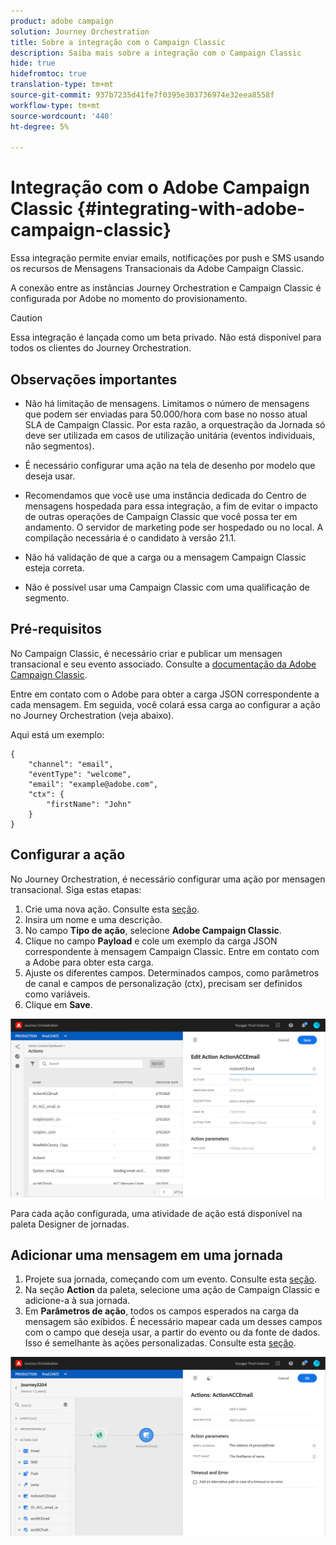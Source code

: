 ```yaml
---
product: adobe campaign
solution: Journey Orchestration
title: Sobre a integração com o Campaign Classic
description: Saiba mais sobre a integração com o Campaign Classic
hide: true
hidefromtoc: true
translation-type: tm+mt
source-git-commit: 937b7235d41fe7f0395e303736974e32eea8558f
workflow-type: tm+mt
source-wordcount: '440'
ht-degree: 5%

---
```



# Integração com o Adobe Campaign Classic {#integrating-with-adobe-campaign-classic}

Essa integração permite enviar emails, notificações por push e SMS usando os recursos de Mensagens Transacionais da Adobe Campaign Classic.

A conexão entre as instâncias Journey Orchestration e Campaign Classic é configurada por Adobe no momento do provisionamento.

>[!CAUTION]
>
> Essa integração é lançada como um beta privado. Não está disponível para todos os clientes do Journey Orchestration.

## Observações importantes

* Não há limitação de mensagens. Limitamos o número de mensagens que podem ser enviadas para 50.000/hora com base no nosso atual SLA de Campaign Classic. Por esta razão, a orquestração da Jornada só deve ser utilizada em casos de utilização unitária (eventos individuais, não segmentos).

* É necessário configurar uma ação na tela de desenho por modelo que deseja usar.

* Recomendamos que você use uma instância dedicada do Centro de mensagens hospedada para essa integração, a fim de evitar o impacto de outras operações de Campaign Classic que você possa ter em andamento. O servidor de marketing pode ser hospedado ou no local. A compilação necessária é o candidato à versão 21.1.

* Não há validação de que a carga ou a mensagem Campaign Classic esteja correta.

* Não é possível usar uma Campaign Classic com uma qualificação de segmento.

## Pré-requisitos

No Campaign Classic, é necessário criar e publicar um mensagen transacional e seu evento associado. Consulte a [documentação da Adobe Campaign Classic](https://experienceleague.adobe.com/docs/campaign-classic/using/transactional-messaging/introduction/about-transactional-messaging.html#transactional-messaging).

Entre em contato com o Adobe para obter a carga JSON correspondente a cada mensagem. Em seguida, você colará essa carga ao configurar a ação no Journey Orchestration (veja abaixo).

Aqui está um exemplo:

```
{
    "channel": "email",
    "eventType": "welcome",
    "email": "example@adobe.com",
    "ctx": {
        "firstName": "John"
    }
}
```

## Configurar a ação

No Journey Orchestration, é necessário configurar uma ação por mensagen transacional. Siga estas etapas:

1. Crie uma nova ação. Consulte esta [seção](../action/action.md).
1. Insira um nome e uma descrição.
1. No campo **Tipo de ação**, selecione **Adobe Campaign Classic**.
1. Clique no campo **Payload** e cole um exemplo da carga JSON correspondente à mensagem Campaign Classic. Entre em contato com a Adobe para obter esta carga.
1. Ajuste os diferentes campos. Determinados campos, como parâmetros de canal e campos de personalização (ctx), precisam ser definidos como variáveis.
1. Clique em **Save**.

![](../assets/accintegration1.png)

Para cada ação configurada, uma atividade de ação está disponível na paleta Designer de jornadas.

## Adicionar uma mensagem em uma jornada

1. Projete sua jornada, começando com um evento. Consulte esta [seção](../building-journeys/journey.md).
1. Na seção **Action** da paleta, selecione uma ação de Campaign Classic e adicione-a à sua jornada.
1. Em **Parâmetros de ação**, todos os campos esperados na carga da mensagem são exibidos. É necessário mapear cada um desses campos com o campo que deseja usar, a partir do evento ou da fonte de dados. Isso é semelhante às ações personalizadas. Consulte esta [seção](../building-journeys/using-custom-actions.md).

![](../assets/accintegration2.png)

